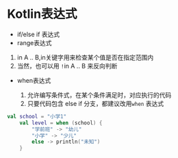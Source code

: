 

# Kotlin表达式

* if/else if 表达式
* range表达式

1. in A .. B,in关键字用来检查某个值是否在指定范围内
2. 当然，也可以用 `!`in A .. B 来反向判断

* when表达式

	1) 允许编写条件式，在某个条件满足时，对应执行的代码
	1) 只要代码包含 else if 分支，都建议改用`when` 表达式

```kotlin
val school = "小学1"
    val level = when (school) {
        "学前班" -> "幼儿"
        "小学" -> "少儿"
        else -> println("未知")
    }
```

